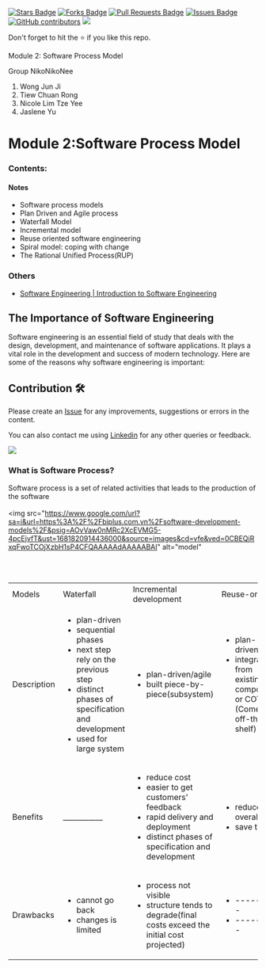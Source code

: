 <a href="https://github.com/drshahizan/software-engineering/stargazers"><img src="https://img.shields.io/github/stars/drshahizan/software-engineering" alt="Stars Badge"/></a>
<a href="https://github.com/drshahizan/software-engineering/network/members"><img src="https://img.shields.io/github/forks/drshahizan/software-engineering" alt="Forks Badge"/></a>
<a href="https://github.com/drshahizan/software-engineering/pulls"><img src="https://img.shields.io/github/issues-pr/drshahizan/software-engineering" alt="Pull Requests Badge"/></a>
<a href="https://github.com/drshahizan/software-engineering"><img src="https://img.shields.io/github/issues/drshahizan/software-engineering" alt="Issues Badge"/></a>
<a href="https://github.com/drshahizan/software-engineering/graphs/contributors"><img alt="GitHub contributors" src="https://img.shields.io/github/contributors/drshahizan/software-engineering?color=2b9348"></a>
![](https://visitor-badge.glitch.me/badge?page_id=drshahizan/software-engineering)

Don't forget to hit the :star: if you like this repo.


Module 2: Software Process Model

Group NikoNikoNee
1. Wong Jun Ji
2. Tiew Chuan Rong
3. Nicole Lim Tze Yee
4. Jaslene Yu



# Module 2:Software Process Model

### Contents:
#### Notes
- Software process models
- Plan Driven and Agile process
- Waterfall Model
- Incremental model
- Reuse oriented software engineering
- Spiral model: coping with change
- The Rational Unified Process(RUP)

### Others
- [Software Engineering | Introduction to Software Engineering](https://www.geeksforgeeks.org/software-engineering-introduction-to-software-engineering/)


## The Importance of Software Engineering

Software engineering is an essential field of study that deals with the design, development, and maintenance of software applications. It plays a vital role in the development and success of modern technology. Here are some of the reasons why software engineering is important:


## Contribution 🛠️
Please create an [Issue](https://github.com/drshahizan/software-engineering/issues) for any improvements, suggestions or errors in the content.

You can also contact me using [Linkedin](https://www.linkedin.com/in/drshahizan/) for any other queries or feedback.

![](https://visitor-badge.glitch.me/badge?page_id=drshahizan)


###  What is Software Process?
Software process is a set of related activities that leads to the production of the software
<br>
<br>
<img src="https://www.google.com/url?sa=i&url=https%3A%2F%2Fbiplus.com.vn%2Fsoftware-development-models%2F&psig=AOvVaw0nMRc2XcEVMG5-4pcEjvfT&ust=1681820914436000&source=images&cd=vfe&ved=0CBEQjRxqFwoTCOjXzbH1sP4CFQAAAAAdAAAAABAI" alt="model"</img>

<br>
<br>

<table>
  <tr>
    <td>Models</td>
    <td>Waterfall</td>
    <td>Incremental development</td>
    <td>Reuse-oriented</td>
  </tr>
  <tr>
    <td>Description</td>
    <td>
      <ul>
        <li>plan-driven</li>
        <li>sequential phases</li>
        <li>next step rely on the previous step</li>
        <li>distinct phases of specification and development</li>
        <li>used for large system</li>
      </ul>
    </td>
    <td>
      <ul>
        <li>plan-driven/agile</li>
        <li>built piece-by-piece(subsystem)</li>
      </ul>
    </td>
    <td>
      <ul>
        <li>plan-driven/agile</li>
        <li>integrated from existing components or COTS (Comersial-off-the-shelf)</li>
      </ul>
    </td>
  </tr>
  <tr>
    <td>Benefits</td>
    <td>___________</td>
    <td> <ul>
        <li>reduce cost</li>
        <li>easier to get customers' feedback</li>
        <li>rapid delivery and deployment</li>
        <li>distinct phases of specification and development</li>
      </ul>
    </td>
    <td> 
      <ul>
        <li>reduce overall cost</li>
        <li>save time</li>
       </ul>
    </td>
  </tr>
  <tr>
    <td>Drawbacks</td>
    <td>
       <ul>
        <li>cannot go back</li>
        <li>changes is limited</li>
       </ul>
    </td>
    <td>
      <ul>
        <li>process not visible</li>
        <li>structure tends to degrade(final costs exceed the initial cost projected)</li>
       </ul>
    </td>
    <td>
      <ul>
        <li>----------</li>
        <li>----------</li>
       </ul>
    </td>
  </tr>
    

</table>

